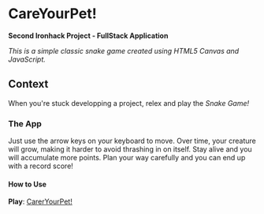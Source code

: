 # CareYourPet!

**Second Ironhack Project - FullStack Application**

_This is a simple classic snake game created using HTML5 Canvas and JavaScript._

## Context

When you're stuck developping a project, relex and play the *Snake Game!*

### The App

Just use the arrow keys on your keyboard to move. Over time, your creature will grow, making it harder to avoid thrashing in on itself. Stay alive and you will accumulate more points. Plan your way carefully and you can end up with a record score!

#### How to Use

<!-- + **Arrow Up**: Move Up 
+ **Arrow Down**: Move Down
+ **Arrow Right**: Move Right
+ **Arrow Left**: Move Left -->

**Play**: [CarerYourPet!](https://ippaiva.github.io/.../)